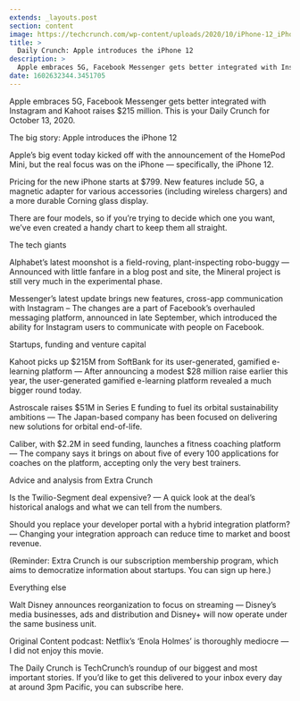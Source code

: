 ```yaml
--- 
extends: _layouts.post 
section: content 
image: https://techcrunch.com/wp-content/uploads/2020/10/iPhone-12_iPhone-12-mini.jpg?w=711 
title: > 
  Daily Crunch: Apple introduces the iPhone 12 
description: > 
  Apple embraces 5G, Facebook Messenger gets better integrated with Instagram and Kahoot raises $215 million.This is your Daily Crunch for October 13, 2020.The big story: Apple introduces the iPhone 12Apple’s big event today kicked off with the announcement of the HomePod Mini, but the real focus was on the iPhone — specifically, the iPhone 12.The Daily Crunch is TechCrunch’s roundup of our biggest and most important stories.If you’d like to get this delivered to your inbox every day at around 3pm Pacific, you can subscribe here. 
date: 1602632344.3451705 
--- 
```

Apple embraces 5G, Facebook Messenger gets better integrated with Instagram and Kahoot raises $215 million. This is your Daily Crunch for October 13, 2020.

The big story: Apple introduces the iPhone 12

Apple’s big event today kicked off with the announcement of the HomePod Mini, but the real focus was on the iPhone — specifically, the iPhone 12.

Pricing for the new iPhone starts at $799. New features include 5G, a magnetic adapter for various accessories (including wireless chargers) and a more durable Corning glass display.

There are four models, so if you’re trying to decide which one you want, we’ve even created a handy chart to keep them all straight.

The tech giants

Alphabet’s latest moonshot is a field-roving, plant-inspecting robo-buggy — Announced with little fanfare in a blog post and site, the Mineral project is still very much in the experimental phase.

Messenger’s latest update brings new features, cross-app communication with Instagram – The changes are a part of Facebook’s overhauled messaging platform, announced in late September, which introduced the ability for Instagram users to communicate with people on Facebook.

Startups, funding and venture capital

Kahoot picks up $215M from SoftBank for its user-generated, gamified e-learning platform — After announcing a modest $28 million raise earlier this year, the user-generated gamified e-learning platform revealed a much bigger round today.

Astroscale raises $51M in Series E funding to fuel its orbital sustainability ambitions — The Japan-based company has been focused on delivering new solutions for orbital end-of-life.

Caliber, with $2.2M in seed funding, launches a fitness coaching platform — The company says it brings on about five of every 100 applications for coaches on the platform, accepting only the very best trainers.

Advice and analysis from Extra Crunch

Is the Twilio-Segment deal expensive? — A quick look at the deal’s historical analogs and what we can tell from the numbers.

Should you replace your developer portal with a hybrid integration platform? — Changing your integration approach can reduce time to market and boost revenue.

(Reminder: Extra Crunch is our subscription membership program, which aims to democratize information about startups. You can sign up here.)

Everything else

Walt Disney announces reorganization to focus on streaming — Disney’s media businesses, ads and distribution and Disney+ will now operate under the same business unit.

Original Content podcast: Netflix’s ‘Enola Holmes’ is thoroughly mediocre — I did not enjoy this movie.

The Daily Crunch is TechCrunch’s roundup of our biggest and most important stories. If you’d like to get this delivered to your inbox every day at around 3pm Pacific, you can subscribe here.